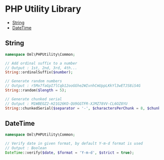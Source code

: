 PHP Utility Library
=============
* [String](#)
* [DateTime](#)


String
------
```php
namespace Oml\PHPUtility\Common;

// Add ordinal suffix to a number
// Output : 1st, 2nd, 3rd, 4th...
String::ordinalSuffix($number);

// Generate random numbers
// Output : r5Mx7faGpI7lCqb12ooGGhe2WIvnhCmUppLKkYl3wETJS8iS4G
String::random($length = 5);

// Generate chunked serial
// Output : M1WBEGZ2-H21G26KO-QU9GGTFR-XJMZ78VV-CL6OZ8YU
String::chunkedSerial($separator = '-', $charactersPerChunk = 8, $chunks = 5, $upperCase = true);
```

DateTime
--------
```php
namespace Oml\PHPUtility\Common;

// Verify date in given format, by default Y-m-d format is used
// Output : Boolean
DateTime::verify($date, $format = 'Y-m-d', $strict = true);
```